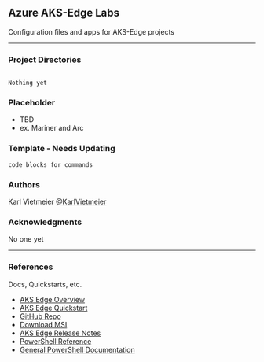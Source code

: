 ## Azure AKS-Edge Labs

Configuration files and apps for AKS-Edge projects

---

### Project Directories

```text

Nothing yet

```

### Placeholder

* TBD
* ex. Mariner and Arc

### Template - Needs Updating

```text
code blocks for commands
```

### Authors

Karl Vietmeier
[@KarlVietmeier](https://twitter.com/karlvietmeier)

### Acknowledgments

No one yet

---

### References

Docs, Quickstarts, etc.

* [AKS Edge Overview](https://aka.ms/aks-edge/overview)
* [AKS Edge Quickstart](https://aka.ms/aks-edge/quickstart)
* [GitHub Repo](https://github.com/Azure/AKS-Edge)
* [Download MSI](https://aka.ms/aks-edge/k8s-msi)
* [AKS Edge Release Notes](https://aka.ms/aks-edge/releases)
* [PowerShell Reference](https://aka.ms/aks-edge/reference)
* [General PowerShell Documentation](https://docs.microsoft.com/en-us/powershell/)